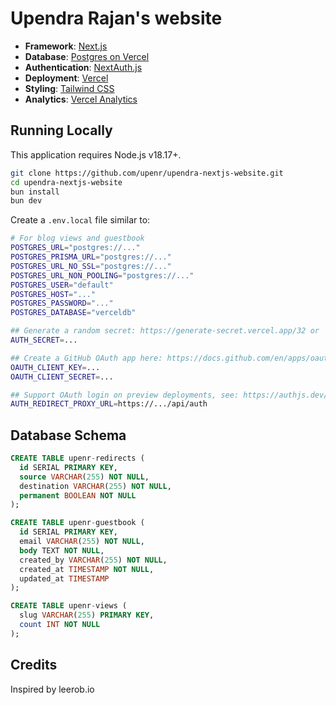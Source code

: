 # Upendra Rajan's website

- **Framework**: [Next.js](https://nextjs.org/)
- **Database**: [Postgres on Vercel](https://vercel.com/postgres)
- **Authentication**: [NextAuth.js](https://next-auth.js.org)
- **Deployment**: [Vercel](https://vercel.com)
- **Styling**: [Tailwind CSS](https://tailwindcss.com)
- **Analytics**: [Vercel Analytics](https://vercel.com/analytics)

## Running Locally

This application requires Node.js v18.17+.

```bash
git clone https://github.com/upenr/upendra-nextjs-website.git
cd upendra-nextjs-website
bun install
bun dev
```

Create a `.env.local` file similar to:

```bash
# For blog views and guestbook
POSTGRES_URL="postgres://..."
POSTGRES_PRISMA_URL="postgres://..."
POSTGRES_URL_NO_SSL="postgres://..."
POSTGRES_URL_NON_POOLING="postgres://..."
POSTGRES_USER="default"
POSTGRES_HOST="..."
POSTGRES_PASSWORD="..."
POSTGRES_DATABASE="verceldb"

## Generate a random secret: https://generate-secret.vercel.app/32 or `openssl rand -base64 32`
AUTH_SECRET=...

## Create a GitHub OAuth app here: https://docs.github.com/en/apps/oauth-apps/building-oauth-apps/creating-an-oauth-app
OAUTH_CLIENT_KEY=...
OAUTH_CLIENT_SECRET=...

## Support OAuth login on preview deployments, see: https://authjs.dev/guides/basics/deployment#securing-a-preview-deployment
AUTH_REDIRECT_PROXY_URL=https://.../api/auth
```

## Database Schema

```sql
CREATE TABLE upenr-redirects (
  id SERIAL PRIMARY KEY,
  source VARCHAR(255) NOT NULL,
  destination VARCHAR(255) NOT NULL,
  permanent BOOLEAN NOT NULL
);

CREATE TABLE upenr-guestbook (
  id SERIAL PRIMARY KEY,
  email VARCHAR(255) NOT NULL,
  body TEXT NOT NULL,
  created_by VARCHAR(255) NOT NULL,
  created_at TIMESTAMP NOT NULL,
  updated_at TIMESTAMP
);

CREATE TABLE upenr-views (
  slug VARCHAR(255) PRIMARY KEY,
  count INT NOT NULL
);
```

## Credits

Inspired by leerob.io